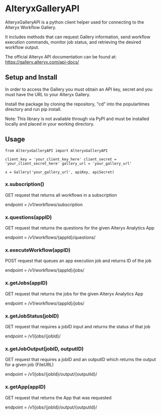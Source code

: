  # AlteryxGalleryAPI

AlteryxGalleryAPI is a python client helper used for connecting to the Alteryx Workflow Gallery.

It includes methods that can request Gallery information, send workflow execution commands, monitor
job status, and retrieving the desired workflow output.

The official Alteryx API documentation can be found at: https://gallery.alteryx.com/api-docs/

 ## Setup and Install
In order to access the Gallery you must obtain an API key, secret and you must have the URL to your Alteryx Gallery.

Install the package by cloning the repository, "cd" into the populartimes directory and run pip install.

Note: This library is not avaliable through via PyPI and must be installed locally and placed in your working directory.

 ## Usage
`from AlteryxGalleryAPI import AlteryxGalleryAPI`

`client_key = 'your_client_key_here'
 client_secret = 'your_client_secret_here'
 gallery_url = 'your_gallery_url'`
 
 `x = Gallery('your_gallery_url', apiKey, apiSecret)`
 
### x.subscription()

 GET request that returns all workflows in a subscription
 
 endpoint = /v1/workflows/subscription
 
### x.questions(appID)
 GET request that returns the questions for the given Alteryx Analytics App
 
 endpoint = /v1/workflows/{appId}/questions/
 
### x.executeWorkflow(appID)
 POST request that queues an app execution job and returns ID of the job
 
 endpoint = /v1/workflows/{appId}/jobs/
 
### x.getJobs(appID)
 GET request that returns the jobs for the given Alteryx Analytics App
 
 endpoint = /v1/workflows/{appId}/jobs/
 
### x.getJobStatus(jobID)
 GET request that requires a jobID input and returns the status of that job
 
 endpoint = /v1/jobs/{jobId}/
 
### x.getJobOutput(jobID, outputID)
 GET request that requires a jobID and an outputID which returns the output for a given job (FileURL) 
 
 endpoint = /v1/jobs/{jobId}/output/{outputId}/
 
### x.getApp(appID) 
 GET request that returns the App that was requested
 
 endpoint = /v1/jobs/{jobId}/output/{outputId}/
 
